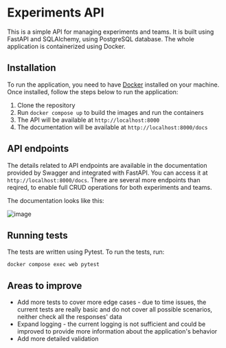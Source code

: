 # Experiments API
This is a simple API for managing experiments and teams. It is built using FastAPI and SQLAlchemy, using PostgreSQL database. The whole application is containerized using Docker.

## Installation
To run the application, you need to have [Docker](https://docs.docker.com/get-docker/) installed on your machine. Once installed, follow the steps below to run the application:
1. Clone the repository
2. Run `docker compose up` to build the images and run the containers
3. The API will be available at `http://localhost:8000`
4. The documentation will be available at `http://localhost:8000/docs`

## API endpoints

The details related to API endpoints are available in the documentation provided by Swagger and integrated with FastAPI. You can access it at `http://localhost:8000/docs`. There are several more endpoints than reqired, to enable full CRUD operations for both experiments and teams.

The documentation looks like this:

![image](https://github.com/kyrstke/experiments-api/assets/25958430/5c15e9dc-a276-4a13-861c-52443719ec59)


## Running tests
The tests are written using Pytest. To run the tests, run:

```
docker compose exec web pytest
```

## Areas to improve
- Add more tests to cover more edge cases - due to time issues, the current tests are really basic and do not cover all possible scenarios, neither check all the responses' data
- Expand logging - the current logging is not sufficient and could be improved to provide more information about the application's behavior
- Add more detailed validation
